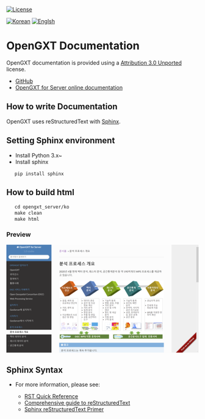 [![License](https://img.shields.io/badge/License-creative%20commons-brightgreen.svg)](https://github.com/geotools/geotools/blob/master/docs/LICENSE.md)

[![Korean](https://img.shields.io/badge/language-Korean-blue.svg)](#korean)
[![Englsh](https://img.shields.io/badge/language-English-orange.svg)](#english)

# OpenGXT Documentation

OpenGXT documentation is provided using a [Attribution 3.0 Unported](LICENSE.md) license.

  - [GitHub](https://github.com/mangosystem/opengxt)
  - [OpenGXT for Server online documentation](http://opengxt.mangosystem.com)

## How to write Documentation

OpenGXT uses reStructuredText with [Sphinx](http://www.sphinx-doc.org).

## Setting Sphinx environment
  - Install Python 3.x~
  - Install sphinx
```
   pip install sphinx
```

## How to build html
  
```
   cd opengxt_server/ko
   make clean
   make html
```

### Preview

![screenshot](images/OpenGXT-Online-processes.png?width=600)


## Sphinx Syntax

  - For more information, please see:
    
      - [RST Quick Reference](http://docutils.sourceforge.net/docs/user/rst/quickref.html#section-structure)
      - [Comprehensive guide to reStructuredText](http://docutils.sourceforge.net/docs/ref/rst/restructuredtext.html)
      - [Sphinx reStructuredText Primer](http://www.sphinx-doc.org/rest.html)

